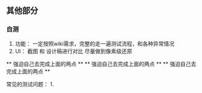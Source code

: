 ## 其他部分

### 自测
1. 功能： 一定按照wiki需求，完整的走一遍测试流程，和各种异常情况
2. UI： 截图 和 设计稿进行对比 尽量做到像素级还原

** 强迫自己去完成上面的两点 **
** 强迫自己去完成上面的两点 **
** 强迫自己去完成上面的两点 **


常见的测试问题：
1. 
